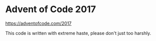 # Advent of Code 2017

https://adventofcode.com/2017

This code is written with extreme haste, please don't just too harshly.
